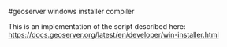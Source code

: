 #geoserver windows installer compiler

This is an implementation of the script described here: 
https://docs.geoserver.org/latest/en/developer/win-installer.html
